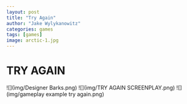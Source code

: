```yaml
---
layout: post
title: "Try Again"
author: "Jake Wylykanowitz"
categories: games
tags: [games]
image: arctic-1.jpg
---
```


# TRY AGAIN

![](img/Designer Barks.png)
![](img/TRY AGAIN SCREENPLAY.png)
![](img/gameplay example try again.png)
